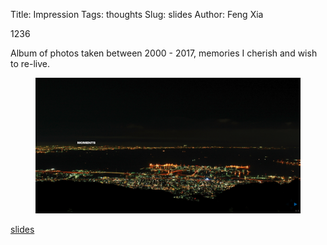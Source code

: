 Title: Impression
Tags: thoughts
Slug: slides
Author: Feng Xia


<div class="col l4 m6 s12">
  <div class="card white darken-1">
    <div class="card-content">
      <span class="card-title myhighlight">1236</span>
      <p>
        Album of photos taken between 2000 - 2017, memories
        I cherish and wish to re-live.
      </p>
      <figure>
        <img src="/images/moments.png"
             class="responsive-img center-block"/>
      </figure>
    </div>
    <div class="card-action">
      <a href="/slides/moment/index.html">
        <i class="fa fa-link"></i>slides
      </a>
    </div>
  </div>
</div>
<!-- 2. [workload solution store](/slides/wss/index.html) -->
